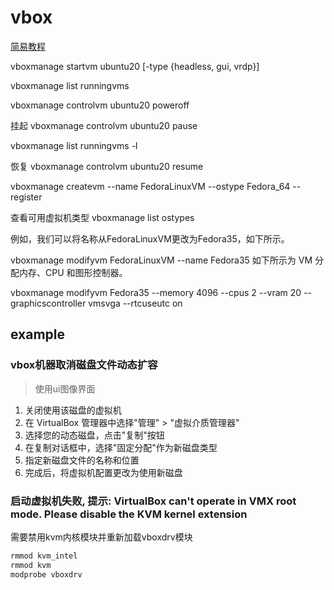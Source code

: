 # vbox

[简易教程](https://cn.linux-console.net/?p=20740)

vboxmanage startvm ubuntu20 [-type {headless, gui, vrdp}]

vboxmanage list runningvms

vboxmanage controlvm ubuntu20 poweroff

挂起 vboxmanage controlvm ubuntu20 pause

vboxmanage list runningvms -l

恢复 vboxmanage controlvm ubuntu20 resume

vboxmanage createvm --name FedoraLinuxVM --ostype Fedora_64 --register

查看可用虚拟机类型 vboxmanage list ostypes


例如，我们可以将名称从FedoraLinuxVM更改为Fedora35，如下所示。

vboxmanage modifyvm FedoraLinuxVM --name Fedora35
如下所示为 VM 分配内存、CPU 和图形控制器。

vboxmanage modifyvm Fedora35 --memory 4096 --cpus 2 --vram 20 --graphicscontroller vmsvga --rtcuseutc on

## example

### vbox机器取消磁盘文件动态扩容

> 使用ui图像界面
1. 关闭使用该磁盘的虚拟机
2. 在 VirtualBox 管理器中选择"管理" > "虚拟介质管理器"
3. 选择您的动态磁盘，点击"复制"按钮
4. 在复制对话框中，选择"固定分配"作为新磁盘类型
5. 指定新磁盘文件的名称和位置
6. 完成后，将虚拟机配置更改为使用新磁盘

### 启动虚拟机失败, 提示: VirtualBox can't operate in VMX root mode. Please disable the KVM kernel extension

需要禁用kvm内核模块并重新加载vboxdrv模块

```sh
rmmod kvm_intel
rmmod kvm
modprobe vboxdrv
```
